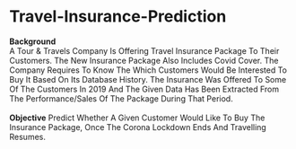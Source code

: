 # Travel-Insurance-Prediction

**Background**<br>
A Tour & Travels Company Is Offering Travel Insurance Package To Their Customers. The New Insurance Package Also Includes Covid Cover. The Company Requires To Know The Which Customers Would Be Interested To Buy It Based On Its Database History. The Insurance Was Offered To Some Of The Customers In 2019 And The Given Data Has Been Extracted From The Performance/Sales Of The Package During That Period.
<br>
<br>
**Objective**
Predict Whether A Given Customer Would Like To Buy The Insurance Package, Once The Corona Lockdown Ends And Travelling Resumes.
